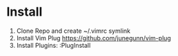 # Install

1. Clone Repo and create ~/.vimrc symlink
2. Install Vim Plug https://github.com/junegunn/vim-plug
3. Install Plugins: :PlugInstall
